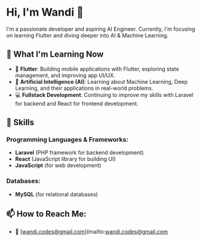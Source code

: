 # Hi, I'm Wandi 👋

I'm a passionate developer and aspiring AI Engineer. Currently, I'm focusing on learning Flutter and diving deeper into AI & Machine Learning.

## 🌱 What I'm Learning Now
- 📱 **Flutter**: Building mobile applications with Flutter, exploring state management, and improving app UI/UX.
- 🤖 **Artificial Intelligence (AI)**: Learning about Machine Learning, Deep Learning, and their applications in real-world problems.
- 💻 **Fullstack Development**: Continuing to improve my skills with Laravel for backend and React for frontend development.

## 💼 Skills

### **Programming Languages & Frameworks:**
- **Laravel** (PHP framework for backend development)
- **React** (JavaScript library for building UI)
- **JavaScript** (for web development)

### **Databases:**
- **MySQL** (for relational databases)

## 📫 How to Reach Me:
- 📧 [wandi.codes@gmail.com](mailto:wandi.codes@gmail.com
